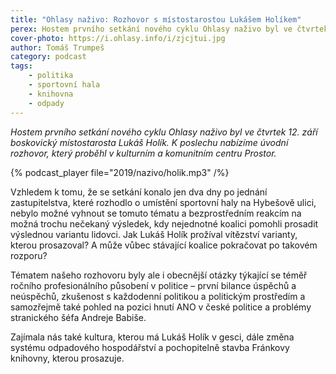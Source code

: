 ```yaml
---
title: "Ohlasy naživo: Rozhovor s místostarostou Lukášem Holíkem"
perex: Hostem prvního setkání nového cyklu Ohlasy naživo byl ve čtvrtek 12. září boskovický místostarosta Lukáš Holík (ANO). K poslechu nabízíme úvodní rozhovor.
cover-photo: https://i.ohlasy.info/i/zjcjtui.jpg
author: Tomáš Trumpeš
category: podcast
tags:
    - politika
    - sportovní hala
    - knihovna
    - odpady
---
```


*Hostem prvního setkání nového cyklu Ohlasy naživo byl ve čtvrtek 12. září boskovický místostarosta Lukáš Holík. K poslechu nabízíme úvodní rozhovor, který proběhl v kulturním a komunitním centru Prostor.*

{% podcast_player file="2019/nazivo/holik.mp3" /%}

Vzhledem k tomu, že se setkání konalo jen dva dny po jednání zastupitelstva, které rozhodlo o umístění sportovní haly na Hybešově ulici, nebylo možné vyhnout se tomuto tématu a bezprostředním reakcím na možná trochu nečekaný výsledek, kdy nejednotné koalici pomohli prosadit výslednou variantu lidovci. Jak Lukáš Holík prožíval vítězství varianty, kterou prosazoval? A může vůbec stávající koalice pokračovat po takovém rozporu?

Tématem našeho rozhovoru byly ale i obecnější otázky týkající se téměř ročního profesionálního působení v politice – první bilance úspěchů a neúspěchů, zkušenost s každodenní politikou a politickým prostředím a samozřejmě také pohled na pozici hnutí ANO v české politice a problémy stranického šéfa Andreje Babiše.

Zajímala nás také kultura, kterou má Lukáš Holík v gesci, dále změna systému odpadového hospodářství a pochopitelně stavba Fránkovy knihovny, kterou prosazuje.
